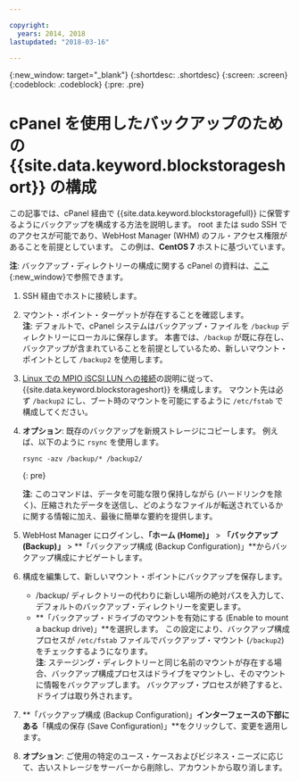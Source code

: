 ```yaml
---

copyright:
  years: 2014, 2018
lastupdated: "2018-03-16"

---
```

{:new_window: target="_blank"}
{:shortdesc: .shortdesc}
{:screen: .screen}
{:codeblock: .codeblock}
{:pre: .pre}
 
# cPanel を使用したバックアップのための {{site.data.keyword.blockstorageshort}} の構成

この記事では、cPanel 経由で {{site.data.keyword.blockstoragefull}} に保管するようにバックアップを構成する方法を説明します。 root または sudo SSH でのアクセスが可能であり、WebHost Manager (WHM) のフル・アクセス権限があることを前提としています。 この例は、**CentOS 7** ホストに基づいています。

**注**: バックアップ・ディレクトリーの構成に関する cPanel の資料は、[ここ](https://docs.cpanel.net/display/68Docs/Backup+Configuration#BackupConfiguration-ConfigureBackupDirectory){:new_window}で参照できます。

1. SSH 経由でホストに接続します。

2. マウント・ポイント・ターゲットが存在することを確認します。 <br />
   **注**: デフォルトで、cPanel システムはバックアップ・ファイルを `/backup` ディレクトリーにローカルに保存します。 本書では、`/backup` が既に存在し、バックアップが含まれていることを前提としているため、新しいマウント・ポイントとして `/backup2` を使用します。
   
3. [Linux での MPIO iSCSI LUN への接続](accessing_block_storage_linux.html)の説明に従って、{{site.data.keyword.blockstorageshort}} を構成します。 マウント先は必ず `/backup2` にし、ブート時のマウントを可能にするように `/etc/fstab` で構成してください。

4. **オプション**: 既存のバックアップを新規ストレージにコピーします。 例えば、以下のように `rsync` を使用します。
   ```
   rsync -azv /backup/* /backup2/
   ```
   {: pre}
    
    **注**: このコマンドは、データを可能な限り保持しながら (ハードリンクを除く)、圧縮されたデータを送信し、どのようなファイルが転送されているかに関する情報に加え、最後に簡単な要約を提供します。
    
5.  WebHost Manager にログインし、**「ホーム (Home)」** > **「バックアップ (Backup)」** > **「バックアップ構成 (Backup Configuration)」**からバックアップ構成にナビゲートします。

6.  構成を編集して、新しいマウント・ポイントにバックアップを保存します。 
    - /backup/ ディレクトリーの代わりに新しい場所の絶対パスを入力して、デフォルトのバックアップ・ディレクトリーを変更します。 
    - **「バックアップ・ドライブのマウントを有効にする (Enable to mount a backup drive)」**を選択します。 この設定により、バックアップ構成プロセスが `/etc/fstab` ファイルでバックアップ・マウント (`/backup2`) をチェックするようになります。 <br /> **注**: ステージング・ディレクトリーと同じ名前のマウントが存在する場合、バックアップ構成プロセスはドライブをマウントし、そのマウントに情報をバックアップします。  バックアップ・プロセスが終了すると、ドライブは取り外されます。 

7. **「バックアップ構成 (Backup Configuration)」**インターフェースの下部にある**「構成の保存 (Save Configuration)」**をクリックして、変更を適用します。

8. **オプション**: ご使用の特定のユース・ケースおよびビジネス・ニーズに応じて、古いストレージをサーバーから削除し、アカウントから取り消します。

